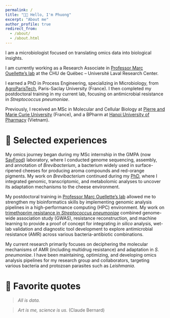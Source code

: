 ```yaml
---
permalink: /
title: "👋🏼 Hello, I'm Phuong"
excerpt: "About me"
author_profile: true
redirect_from: 
  - /about/
  - /about.html
---
```


I am a microbiologist focused on translating omics data into biological insights.

I am currently working as a Research Associate in [Professor Marc Ouellette’s lab](https://www.crchudequebec.ulaval.ca/en/researcher/marc-ouellette/) at the CHU de Québec – Université Laval Research Center.

I earned a PhD in Process Engineering, specializing in Microbiology, from [AgroParisTech](https://www.agroparistech.fr/en), Paris-Saclay University (France). I then completed my postdoctoral training in my current lab, focusing on antimicrobial resistance in *Streptococcus pneumoniae*. 

Previously, I received an MSc in Molecular and Cellular Biology at [Pierre and Marie Curie University](https://www.sorbonne-universite.fr/en) (France), and a BPharm at [Hanoi University of Pharmacy](https://www.hup.edu.vn/en) (Vietnam).

# 🔬 Selected experiences

My omics journey began during my MSc internship in the GMPA (now [SayFood](https://eng-umr-sayfood.versailles-saclay.hub.inrae.fr/)) laboratory, where I conducted genome sequencing, assembly, and annotation of *Brevibacterium*, a bacterium widely used in surface-ripened cheeses for producing aroma compounds and red-orange pigments. My work on *Brevibacterium* continued during my [PhD](https://theses.fr/2018SACLA035), where I integrated genomic, transcriptomic, and metabolomic analyses to uncover its adaptation mechanisms to the cheese environment.

My postdoctoral training in [Professor Marc Ouellette’s lab](https://www.crchudequebec.ulaval.ca/en/researcher/marc-ouellette/) allowed me to strengthen my bioinformatics skills by implementing genomic analysis pipelines in a high-performance computing (HPC) environment. My work on [trimethoprim resistance in *Streptococcus pneumoniae*](https://journals.asm.org/doi/10.1128/mbio.01360-24) combined genome-wide association study (GWAS), resistance reconstruction, and machine learning to provide a proof of concept for integrating *in silico* analysis, wet-lab validation and diagnostic tool development to explore antimicrobial resistance (AMR) across various bacteria-antibiotic combinations.

My current research primarily focuses on deciphering the molecular mechanisms of AMR (including multidrug resistance) and adaptation in *S. pneumoniae*. I have been maintaining, optimizing, and developing omics analysis pipelines for my research group and collaborators, targeting various bacteria and protozoan parasites such as *Leishmania*.

# 📜 Favorite quotes

> *All is data.*

> *Art is me, science is us.* (Claude Bernard)